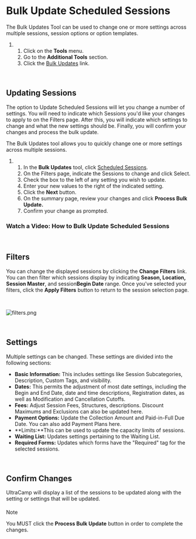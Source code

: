# Bulk Update Scheduled Sessions
The Bulk Updates Tool can be used to change one or more settings across multiple sessions, session options or option templates.


1. 1. Click on the **Tools** menu.
	2. Go to the **Additional Tools** section.
	3. Click the [Bulk Updates](https://www.ultracamp.com/admin/bulkUpdates/updateType.aspx) link.


 


## Updating Sessions


The option to Update Scheduled Sessions will let you change a number of settings. You will need to indicate which Sessions you'd like your changes to apply to on the Filters page. After this, you will indicate which settings to change and what the new settings should be. Finally, you will confirm your changes and process the bulk update.


The Bulk Updates tool allows you to quickly change one or more settings across multiple sessions.


1. 1. In the **Bulk Updates** tool, click [Scheduled Sessions](https://www.ultracamp.com/admin/bulkUpdates/bulkUpdate_sessions.aspx).
	2. On the Filters page, indicate the Sessions to change and click Select.
	3. Check the box to the left of any setting you wish to update.
	4. Enter your new values to the right of the indicated setting.
	5. Click the **Next** button.
	6. On the summary page, review your changes and click **Process Bulk Update.**
	7. Confirm your change as prompted.


### Watch a Video: How to Bulk Update Scheduled Sessions



 


## Filters


You can change the displayed sessions by clicking the **Change Filters** link. You can then filter which sessions display by indicating **Season, Location, Session Master**, and session**Begin Date** range. Once you've selected your filters, click the **Apply Filters** button to return to the session selection page.


 


![filters.png](https://help.ultracamp.com/hc/article_attachments/7465775788180/filters.png)


 


## Settings


Multiple settings can be changed. These settings are divided into the following sections:


* **Basic Information:** This includes settings like Session Subcategories, Description, Custom Tags, and visibility.
* **Dates:** This permits the adjustment of most date settings, including the Begin and End Date, date and time descriptions, Registration dates, as well as Modification and Cancellation Cutoffs.
* **Fees:** Adjust Session Fees, Structures, descriptions. Discount Maximums and Exclusions can also be updated here.
* **Payment Options:** Update the Collection Amount and Paid-in-Full Due Date. You can also add Payment Plans here.
* **Limits:**This can be used to update the capacity limits of sessions.
* **Waiting List:** Updates settings pertaining to the Waiting List.
* **Required Forms:** Updates which forms have the "Required" tag for the selected sessions.


 


## Confirm Changes


UltraCamp will display a list of the sessions to be updated along with the setting or settings that will be updated.



#### 
 Note


You MUST click the **Process Bulk Update** button in order to complete the changes.



  
  



  
  



